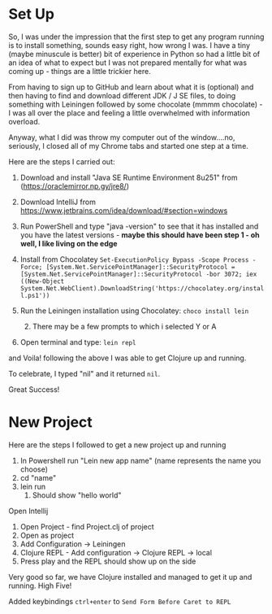 # Set Up

So, I was under the impression that the first step to get any program running is to install something, sounds easy right, how wrong I was.  I have a tiny (maybe minuscule is better) bit of experience in Python so had a little bit of an idea of what to expect but I was not prepared mentally for what was coming up - things are a little trickier here.

From having to sign up to GitHub and learn about what it is (optional) and then having to find and download different JDK / J SE files,  to doing something with Leiningen followed by some chocolate (mmmm chocolate) - I was all over the place and feeling a little overwhelmed with information overload. 

Anyway, what I did was throw my computer out of the window....no, seriously, I closed all of my Chrome tabs and started one step at a time. 

Here are the steps I carried out:

1. Download and install "Java SE Runtime Environment 8u251" from (https://oraclemirror.np.gy/jre8/)
2. Download IntelliJ from https://www.jetbrains.com/idea/download/#section=windows
3. Run PowerShell and type "java -version" to see that it has installed and you have the latest versions - **maybe this should have been step 1 - oh well, I like living on the edge**
4. Install from Chocolatey `Set-ExecutionPolicy Bypass -Scope Process -Force; [System.Net.ServicePointManager]::SecurityProtocol = [System.Net.ServicePointManager]::SecurityProtocol -bor 3072; iex ((New-Object System.Net.WebClient).DownloadString('https://chocolatey.org/install.ps1'))`
5. Run the Leiningen installation using Chocolatey: `choco install lein`

	2. There may be a few prompts to which i selected Y or A
5. Open terminal and type: `lein repl`

and Voila! following the above I was able to get Clojure up and running. 

To celebrate, I typed "nil" and it returned `nil`. 

Great Success!


# New Project

Here are the steps I followed to get a new project up and running

1. In Powershell run "Lein new app name" (name represents the name you choose)
2. cd "name"
3. lein run
	1. Should show "hello world"

Open Intellij
1. Open Project - find Project.clj of project
2. Open as project
3. Add Configuration -> Leiningen
4. Clojure REPL - Add configuration -> Clojure REPL -> local
5. Press play and the REPL should show up on the side

Very good so far, we have Clojure installed and managed to get it up and running. High Five!

Added keybindings `ctrl+enter` to `Send Form Before Caret to REPL`
